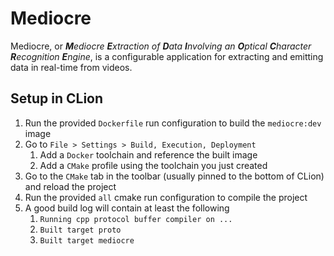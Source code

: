 # Mediocre

Mediocre, or ***M**ediocre **E**xtraction of **D**ata **I**nvolving an **O**ptical **C**haracter **R**ecognition **E**ngine*, is a configurable application for extracting and emitting data in real-time from videos. 

## Setup in CLion

1. Run the provided `Dockerfile` run configuration to build the `mediocre:dev` image
2. Go to `File > Settings > Build, Execution, Deployment`
    1. Add a `Docker` toolchain and reference the built image
    2. Add a `CMake` profile using the toolchain you just created
3. Go to the `CMake` tab in the toolbar (usually pinned to the bottom of CLion) and reload the project
4. Run the provided `all` cmake run configuration to compile the project
5. A good build log will contain at least the following
    1. `Running cpp protocol buffer compiler on ...`
    2. `Built target proto`
    3. `Built target mediocre`